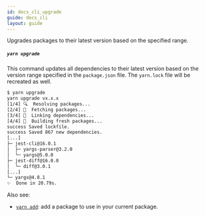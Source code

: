 ```yaml
---
id: docs_cli_upgrade
guide: docs_cli
layout: guide
---
```


<p class="lead">Upgrades packages to their latest version based on the specified range.</p>

##### `yarn upgrade` <a class="toc" id="toc-yarn-upgrade" href="#toc-yarn-upgrade"></a>

This command updates all dependencies to their latest version based on the version range specified in the `package.json` file. The `yarn.lock` file will be recreated as well.

```sh
$ yarn upgrade
yarn upgrade vx.x.x
[1/4] 🔍  Resolving packages...
[2/4] 🚚  Fetching packages...
[3/4] 🔗  Linking dependencies...
[4/4] 📃  Building fresh packages...
success Saved lockfile.
success Saved 867 new dependencies.
[...]
├─ jest-cli@16.0.1
│  ├─ yargs-parser@3.2.0
│  └─ yargs@5.0.0
├─ jest-diff@16.0.0
│  └─ diff@3.0.1
[...]
└─ yargs@4.8.1
✨  Done in 20.79s.
```

Also see:

- [`yarn add`](./add): add a package to use in your current package.
